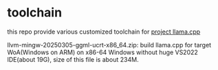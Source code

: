 # toolchain
this repo provide various customized toolchain for [project llama.cpp](https://github.com/ggml-org/llama.cpp)


llvm-mingw-20250305-ggml-ucrt-x86_64.zip: build llama.cpp for target WoA(Windows on ARM) on x86-64 Windows without huge VS2022 IDE(about 19G), size of this file is about 234M.
